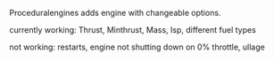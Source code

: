 Proceduralengines adds engine with changeable options.

currently working:
Thrust,
Minthrust,
Mass,
Isp,
different fuel types

not working:
restarts,
engine not shutting down on 0% throttle,
ullage
